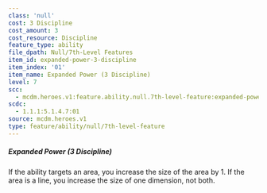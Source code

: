 ```yaml
---
class: 'null'
cost: 3 Discipline
cost_amount: 3
cost_resource: Discipline
feature_type: ability
file_dpath: Null/7th-Level Features
item_id: expanded-power-3-discipline
item_index: '01'
item_name: Expanded Power (3 Discipline)
level: 7
scc:
  - mcdm.heroes.v1:feature.ability.null.7th-level-feature:expanded-power-3-discipline
scdc:
  - 1.1.1:5.1.4.7:01
source: mcdm.heroes.v1
type: feature/ability/null/7th-level-feature
---
```


##### Expanded Power (3 Discipline)

If the ability targets an area, you increase the size of the area by 1. If the area is a line, you increase the size of one dimension, not both.
